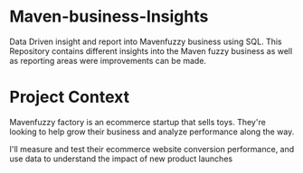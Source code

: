 # Maven-business-Insights
Data Driven insight and report  into Mavenfuzzy business using SQL.
This Repository contains different insights into the Maven fuzzy business as well as reporting areas were improvements can be made.


# Project Context 
Mavenfuzzy factory is an ecommerce startup that sells toys. They're looking to help grow their business and analyze performance along the way. 

I'll measure and test their ecommerce website conversion performance, and use data to understand the impact of new product launches
